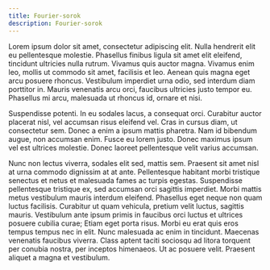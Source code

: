 ```yaml
---
title: Fourier-sorok
description: Fourier-sorok
---
```


Lorem ipsum dolor sit amet, consectetur adipiscing elit. Nulla hendrerit
elit eu pellentesque molestie. Phasellus finibus ligula sit amet elit
eleifend, tincidunt ultricies nulla rutrum. Vivamus quis auctor magna.
Vivamus enim leo, mollis ut commodo sit amet, facilisis et leo. Aenean quis
magna eget arcu posuere rhoncus. Vestibulum imperdiet urna odio, sed
interdum diam porttitor in. Mauris venenatis arcu orci, faucibus ultricies
justo tempor eu. Phasellus mi arcu, malesuada ut rhoncus id, ornare et nisi.

Suspendisse potenti. In eu sodales lacus, a consequat orci. Curabitur auctor
placerat nisl, vel accumsan risus eleifend vel. Cras in cursus diam, ut
consectetur sem. Donec a enim a ipsum mattis pharetra. Nam id bibendum
augue, non accumsan enim. Fusce eu lorem justo. Donec maximus ipsum vel est
ultrices molestie. Donec laoreet pellentesque velit varius accumsan.

Nunc non lectus viverra, sodales elit sed, mattis sem. Praesent sit amet
nisl at urna commodo dignissim at at ante. Pellentesque habitant morbi
tristique senectus et netus et malesuada fames ac turpis egestas.
Suspendisse pellentesque tristique ex, sed accumsan orci sagittis
imperdiet. Morbi mattis metus vestibulum mauris interdum eleifend.
Phasellus eget neque non quam luctus facilisis. Curabitur ut quam
vehicula, pretium velit luctus, sagittis mauris. Vestibulum ante ipsum
primis in faucibus orci luctus et ultrices posuere cubilia curae; Etiam
eget porta risus. Morbi eu erat quis eros tempus tempus nec in elit.
Nunc malesuada ac enim in tincidunt. Maecenas venenatis faucibus viverra.
Class aptent taciti sociosqu ad litora torquent per conubia nostra, per
inceptos himenaeos. Ut ac posuere velit. Praesent aliquet a magna et
vestibulum.